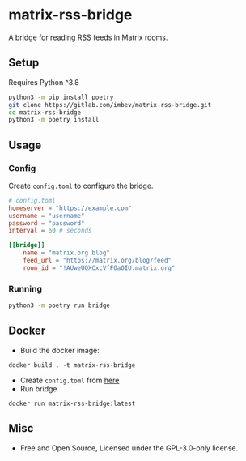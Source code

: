 # matrix-rss-bridge

A bridge for reading RSS feeds in Matrix rooms.

## Setup

Requires Python ^3.8

```sh
python3 -m pip install poetry
git clone https://gitlab.com/imbev/matrix-rss-bridge.git
cd matrix-rss-bridge
python3 -m poetry install
```

## Usage

### Config

Create `config.toml` to configure the bridge.

```toml
# config.toml
homeserver = "https://example.com"
username = "username" 
password = "password"
interval = 60 # seconds

[[bridge]]
    name = "matrix.org blog"
    feed_url = "https://matrix.org/blog/feed"
    room_id = "!AUweUQXCxcVfFOaOIU:matrix.org"
```

### Running

```sh
python3 -m poetry run bridge
```

## Docker

- Build the docker image:

```
docker build . -t matrix-rss-bridge
```

- Create `config.toml` from [here]()
- Run bridge

```
docker run matrix-rss-bridge:latest
```

## Misc

- Free and Open Source, Licensed under the GPL-3.0-only license.
